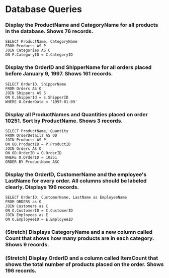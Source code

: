 # Database Queries

### Display the ProductName and CategoryName for all products in the database. Shows 76 records.
```
SELECT ProductName, CategoryName 
FROM Products AS P
JOIN Categories AS C
ON P.CategoryID = C.CategoryID
```

### Display the OrderID and ShipperName for all orders placed before January 9, 1997. Shows 161 records.
```
SELECT OrderID, ShipperName
FROM Orders AS O
JOIN Shippers AS S
ON O.ShipperId = s.ShipperID
WHERE O.OrderDate < '1997-01-09'
```

### Display all ProductNames and Quantities placed on order 10251. Sort by ProductName. Shows 3 records.
```
SELECT ProductName, Quantity
FROM OrderDetails AS OD
JOIN Products AS P
ON OD.ProductID = P.ProductID
JOIN Orders AS O
ON OD.OrderID = O.OrderID
WHERE O.OrderID = 10251
ORDER BY ProductName ASC
```

### Display the OrderID, CustomerName and the employee's LastName for every order. All columns should be labeled clearly. Displays 196 records.
```
SELECT OrderID, CustomerName, LastName as EmployeeName
FROM ORDERS as O
JOIN Customers as C
ON O.CustomerID = C.CustomerID
JOIN Employees as E
ON O.EmployeeID = E.EmployeeID
```

### (Stretch)  Displays CategoryName and a new column called Count that shows how many products are in each category. Shows 9 records.

### (Stretch) Display OrderID and a  column called ItemCount that shows the total number of products placed on the order. Shows 196 records. 